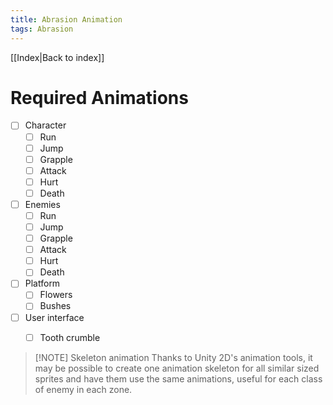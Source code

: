 ```yaml
---
title: Abrasion Animation
tags: Abrasion
---
```

[[Index|Back to index]]
# Required Animations
- [ ] Character
	- [ ] Run
	- [ ] Jump
	- [ ] Grapple
	- [ ] Attack
	- [ ] Hurt
	- [ ] Death
- [ ] Enemies
	- [ ] Run
	- [ ] Jump
	- [ ] Grapple
	- [ ] Attack
	- [ ] Hurt
	- [ ] Death
- [ ] Platform
	- [ ] Flowers
	- [ ] Bushes
- [ ] User interface
	- [ ] Tooth crumble


> [!NOTE] Skeleton animation
> Thanks to Unity 2D's animation tools, it may be possible to create one animation skeleton for all similar sized sprites and have them use the same animations, useful for each class of enemy in each zone.
